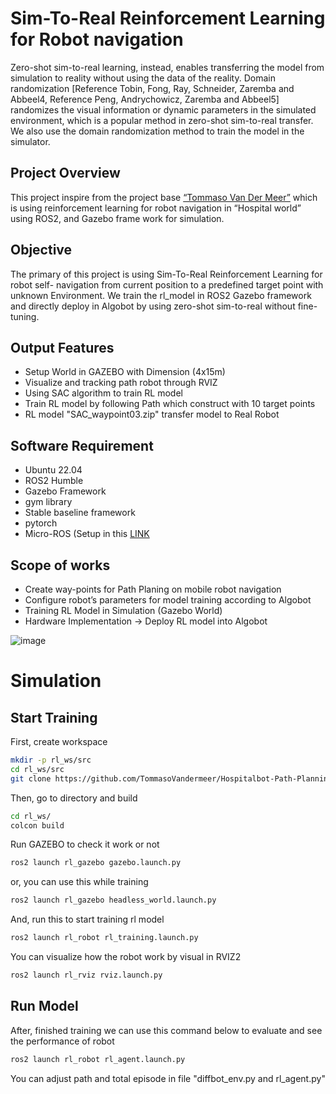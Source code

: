 # Sim-To-Real Reinforcement Learning for Robot navigation
Zero-shot sim-to-real learning, instead, enables transferring the model from simulation to reality without using the data of the reality. Domain randomization [Reference Tobin, Fong, Ray, Schneider, Zaremba and Abbeel4, Reference Peng, Andrychowicz, Zaremba and Abbeel5] randomizes the visual information or dynamic parameters in the simulated environment, which is a popular method in zero-shot sim-to-real transfer. We also use the domain randomization method to train the model in the simulator.
## Project Overview
This project inspire from the project base [“Tommaso Van Der Meer”](https://github.com/TommasoVandermeer/Hospitalbot-Path-Planning) which is using
reinforcement learning for robot navigation in “Hospital world” using ROS2, and Gazebo
frame work for simulation.
## Objective
The primary of this project is using Sim-To-Real Reinforcement Learning for robot self-
navigation from current position to a predefined target point with unknown Environment. We
train the rl_model in ROS2 Gazebo framework and directly deploy in Algobot by using zero-shot
sim-to-real without fine-tuning.
## Output Features
+ Setup World in GAZEBO with Dimension (4x15m)
+ Visualize and tracking path robot through RVIZ
+ Using SAC algorithm to train RL model
+ Train RL model by following Path which construct with 10 target points
+ RL model "SAC_waypoint03.zip" transfer model to Real Robot
## Software Requirement
+ Ubuntu 22.04
+ ROS2 Humble
+ Gazebo Framework
+ gym library
+ Stable baseline framework
+ pytorch
+ Micro-ROS (Setup in this [LINK](https://github.com/micro-ROS/micro_ros_arduino/tree/humble)
## Scope of works
+ Create way-points for Path Planing on mobile robot navigation
+ Configure robot’s parameters for model training according to Algobot
+ Training RL Model in Simulation (Gazebo World)
+ Hardware Implementation -> Deploy RL model into Algobot

![image](https://github.com/user-attachments/assets/1004fe45-887f-4d8c-83c8-ac4a13c2ae5c)

# Simulation
## Start Training
First, create workspace
``` bash
mkdir -p rl_ws/src
cd rl_ws/src
git clone https://github.com/TommasoVandermeer/Hospitalbot-Path-Planning.git
```
Then, go to directory and build
``` bash
cd rl_ws/
colcon build
```
Run GAZEBO to check it work or not
``` bash
ros2 launch rl_gazebo gazebo.launch.py
```
or, you can use this while training
``` bash
ros2 launch rl_gazebo headless_world.launch.py
```
And, run this to start training rl model
``` bash
ros2 launch rl_robot rl_training.launch.py
```
You can visualize how the robot work by visual in RVIZ2
``` bash
ros2 launch rl_rviz rviz.launch.py
```
## Run Model
After, finished training we can use this command below to evaluate and see the performance of robot
``` bash
ros2 launch rl_robot rl_agent.launch.py
```
You can adjust path and total episode in file "diffbot_env.py and rl_agent.py"
